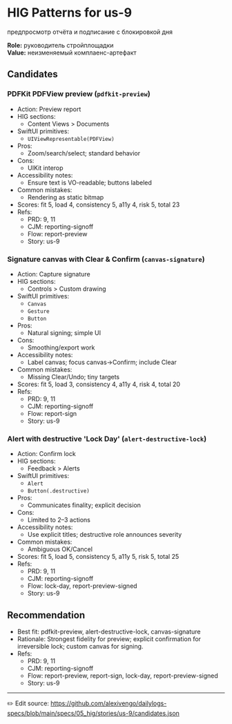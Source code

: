 # HIG Patterns for us-9

предпросмотр отчёта и подписание с блокировкой дня

**Role:** руководитель стройплощадки  
**Value:** неизменяемый комплаенс-артефакт

## Candidates
### PDFKit PDFView preview (`pdfkit-preview`)
- Action: Preview report
- HIG sections:
  - Content Views > Documents
- SwiftUI primitives:
  - `UIViewRepresentable(PDFView)`
- Pros:
  - Zoom/search/select; standard behavior
- Cons:
  - UIKit interop
- Accessibility notes:
  - Ensure text is VO-readable; buttons labeled
- Common mistakes:
  - Rendering as static bitmap
- Scores: fit 5, load 4, consistency 5, a11y 4, risk 5, total 23
- Refs:
  - PRD: 9, 11
  - CJM: reporting-signoff
  - Flow: report-preview
  - Story: us-9

### Signature canvas with Clear & Confirm (`canvas-signature`)
- Action: Capture signature
- HIG sections:
  - Controls > Custom drawing
- SwiftUI primitives:
  - `Canvas`
  - `Gesture`
  - `Button`
- Pros:
  - Natural signing; simple UI
- Cons:
  - Smoothing/export work
- Accessibility notes:
  - Label canvas; focus canvas→Confirm; include Clear
- Common mistakes:
  - Missing Clear/Undo; tiny targets
- Scores: fit 5, load 3, consistency 4, a11y 4, risk 4, total 20
- Refs:
  - PRD: 9, 11
  - CJM: reporting-signoff
  - Flow: report-sign
  - Story: us-9

### Alert with destructive 'Lock Day' (`alert-destructive-lock`)
- Action: Confirm lock
- HIG sections:
  - Feedback > Alerts
- SwiftUI primitives:
  - `Alert`
  - `Button(.destructive)`
- Pros:
  - Communicates finality; explicit decision
- Cons:
  - Limited to 2–3 actions
- Accessibility notes:
  - Use explicit titles; destructive role announces severity
- Common mistakes:
  - Ambiguous OK/Cancel
- Scores: fit 5, load 5, consistency 5, a11y 5, risk 5, total 25
- Refs:
  - PRD: 9, 11
  - CJM: reporting-signoff
  - Flow: lock-day, report-preview-signed
  - Story: us-9


## Recommendation
- Best fit: pdfkit-preview, alert-destructive-lock, canvas-signature
- Rationale: Strongest fidelity for preview; explicit confirmation for irreversible lock; custom canvas for signing.
- Refs:
  - PRD: 9, 11
  - CJM: reporting-signoff
  - Flow: report-preview, report-sign, lock-day, report-preview-signed
  - Story: us-9

---
✏️ Edit source: https://github.com/alexivengo/dailylogs-specs/blob/main/specs/05_hig/stories/us-9/candidates.json